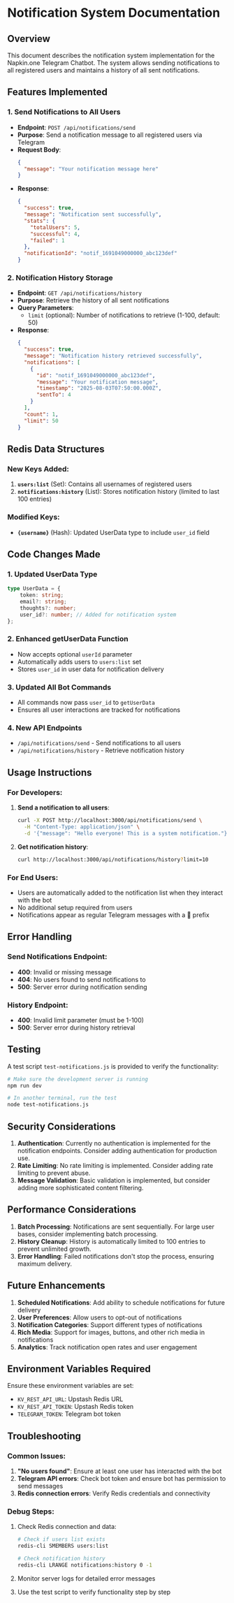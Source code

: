 # Notification System Documentation

## Overview
This document describes the notification system implementation for the Napkin.one Telegram Chatbot. The system allows sending notifications to all registered users and maintains a history of all sent notifications.

## Features Implemented

### 1. Send Notifications to All Users
- **Endpoint**: `POST /api/notifications/send`
- **Purpose**: Send a notification message to all registered users via Telegram
- **Request Body**: 
  ```json
  {
    "message": "Your notification message here"
  }
  ```
- **Response**: 
  ```json
  {
    "success": true,
    "message": "Notification sent successfully",
    "stats": {
      "totalUsers": 5,
      "successful": 4,
      "failed": 1
    },
    "notificationId": "notif_1691049000000_abc123def"
  }
  ```

### 2. Notification History Storage
- **Endpoint**: `GET /api/notifications/history`
- **Purpose**: Retrieve the history of all sent notifications
- **Query Parameters**: 
  - `limit` (optional): Number of notifications to retrieve (1-100, default: 50)
- **Response**:
  ```json
  {
    "success": true,
    "message": "Notification history retrieved successfully",
    "notifications": [
      {
        "id": "notif_1691049000000_abc123def",
        "message": "Your notification message",
        "timestamp": "2025-08-03T07:50:00.000Z",
        "sentTo": 4
      }
    ],
    "count": 1,
    "limit": 50
  }
  ```

## Redis Data Structures

### New Keys Added:
1. **`users:list`** (Set): Contains all usernames of registered users
2. **`notifications:history`** (List): Stores notification history (limited to last 100 entries)

### Modified Keys:
- **`{username}`** (Hash): Updated UserData type to include `user_id` field

## Code Changes Made

### 1. Updated UserData Type
```typescript
type UserData = {
    token: string;
    email?: string;
    thoughts?: number;
    user_id?: number; // Added for notification system
};
```

### 2. Enhanced getUserData Function
- Now accepts optional `userId` parameter
- Automatically adds users to `users:list` set
- Stores `user_id` in user data for notification delivery

### 3. Updated All Bot Commands
- All commands now pass `user_id` to `getUserData`
- Ensures all user interactions are tracked for notifications

### 4. New API Endpoints
- `/api/notifications/send` - Send notifications to all users
- `/api/notifications/history` - Retrieve notification history

## Usage Instructions

### For Developers:

1. **Send a notification to all users**:
   ```bash
   curl -X POST http://localhost:3000/api/notifications/send \
     -H "Content-Type: application/json" \
     -d '{"message": "Hello everyone! This is a system notification."}'
   ```

2. **Get notification history**:
   ```bash
   curl http://localhost:3000/api/notifications/history?limit=10
   ```

### For End Users:
- Users are automatically added to the notification list when they interact with the bot
- No additional setup required from users
- Notifications appear as regular Telegram messages with a 📢 prefix

## Error Handling

### Send Notifications Endpoint:
- **400**: Invalid or missing message
- **404**: No users found to send notifications to
- **500**: Server error during notification sending

### History Endpoint:
- **400**: Invalid limit parameter (must be 1-100)
- **500**: Server error during history retrieval

## Testing

A test script `test-notifications.js` is provided to verify the functionality:

```bash
# Make sure the development server is running
npm run dev

# In another terminal, run the test
node test-notifications.js
```

## Security Considerations

1. **Authentication**: Currently no authentication is implemented for the notification endpoints. Consider adding authentication for production use.
2. **Rate Limiting**: No rate limiting is implemented. Consider adding rate limiting to prevent abuse.
3. **Message Validation**: Basic validation is implemented, but consider adding more sophisticated content filtering.

## Performance Considerations

1. **Batch Processing**: Notifications are sent sequentially. For large user bases, consider implementing batch processing.
2. **History Cleanup**: History is automatically limited to 100 entries to prevent unlimited growth.
3. **Error Handling**: Failed notifications don't stop the process, ensuring maximum delivery.

## Future Enhancements

1. **Scheduled Notifications**: Add ability to schedule notifications for future delivery
2. **User Preferences**: Allow users to opt-out of notifications
3. **Notification Categories**: Support different types of notifications
4. **Rich Media**: Support for images, buttons, and other rich media in notifications
5. **Analytics**: Track notification open rates and user engagement

## Environment Variables Required

Ensure these environment variables are set:
- `KV_REST_API_URL`: Upstash Redis URL
- `KV_REST_API_TOKEN`: Upstash Redis token
- `TELEGRAM_TOKEN`: Telegram bot token

## Troubleshooting

### Common Issues:

1. **"No users found"**: Ensure at least one user has interacted with the bot
2. **Telegram API errors**: Check bot token and ensure bot has permission to send messages
3. **Redis connection errors**: Verify Redis credentials and connectivity

### Debug Steps:

1. Check Redis connection and data:
   ```bash
   # Check if users list exists
   redis-cli SMEMBERS users:list
   
   # Check notification history
   redis-cli LRANGE notifications:history 0 -1
   ```

2. Monitor server logs for detailed error messages
3. Use the test script to verify functionality step by step